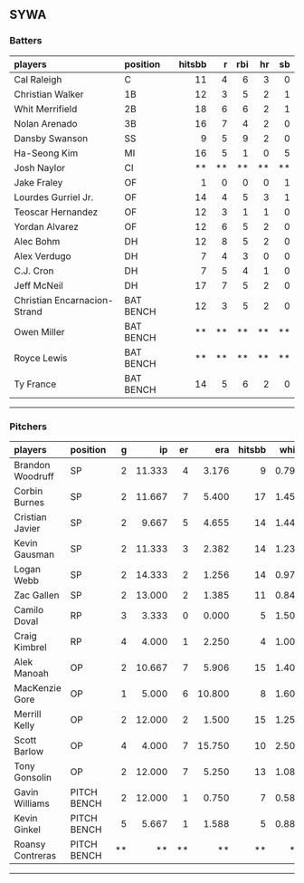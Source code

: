 ## SYWA

### Batters

 
|players                      |position  | hitsbb|  r| rbi| hr| sb| 
|:----------------------------|:---------|------:|--:|---:|--:|--:| 
|Cal Raleigh                  |C         |     11|  4|   6|  3|  0| 
|Christian Walker             |1B        |     12|  3|   5|  2|  1| 
|Whit Merrifield              |2B        |     18|  6|   6|  2|  1| 
|Nolan Arenado                |3B        |     16|  7|   4|  2|  0| 
|Dansby Swanson               |SS        |      9|  5|   9|  2|  0| 
|Ha-Seong Kim                 |MI        |     16|  5|   1|  0|  5| 
|Josh Naylor                  |CI        |     **| **|  **| **| **| 
|Jake Fraley                  |OF        |      1|  0|   0|  0|  1| 
|Lourdes Gurriel Jr.          |OF        |     14|  4|   5|  3|  1| 
|Teoscar Hernandez            |OF        |     12|  3|   1|  1|  0| 
|Yordan Alvarez               |OF        |     12|  6|   5|  2|  0| 
|Alec Bohm                    |DH        |     12|  8|   5|  2|  0| 
|Alex Verdugo                 |DH        |      7|  4|   3|  0|  0| 
|C.J. Cron                    |DH        |      7|  5|   4|  1|  0| 
|Jeff McNeil                  |DH        |     17|  7|   5|  2|  0| 
|Christian Encarnacion-Strand |BAT BENCH |     12|  3|   5|  2|  0| 
|Owen Miller                  |BAT BENCH |     **| **|  **| **| **| 
|Royce Lewis                  |BAT BENCH |     **| **|  **| **| **| 
|Ty France                    |BAT BENCH |     14|  5|   6|  2|  0| 


* * *

### Pitchers

 
|players          |position    |  g|     ip| er|    era| hitsbb|  whip| so|  w| sv| 
|:----------------|:-----------|--:|------:|--:|------:|------:|-----:|--:|--:|--:| 
|Brandon Woodruff |SP          |  2| 11.333|  4|  3.176|      9| 0.794| 14|  1|  0| 
|Corbin Burnes    |SP          |  2| 11.667|  7|  5.400|     17| 1.457| 10|  0|  0| 
|Cristian Javier  |SP          |  2|  9.667|  5|  4.655|     14| 1.448|  7|  1|  0| 
|Kevin Gausman    |SP          |  2| 11.333|  3|  2.382|     14| 1.235| 12|  1|  0| 
|Logan Webb       |SP          |  2| 14.333|  2|  1.256|     14| 0.977| 12|  0|  0| 
|Zac Gallen       |SP          |  2| 13.000|  2|  1.385|     11| 0.846| 16|  1|  0| 
|Camilo Doval     |RP          |  3|  3.333|  0|  0.000|      5| 1.500|  5|  1|  1| 
|Craig Kimbrel    |RP          |  4|  4.000|  1|  2.250|      4| 1.000|  4|  0|  1| 
|Alek Manoah      |OP          |  2| 10.667|  7|  5.906|     15| 1.406| 11|  1|  0| 
|MacKenzie Gore   |OP          |  1|  5.000|  6| 10.800|      8| 1.600|  5|  0|  0| 
|Merrill Kelly    |OP          |  2| 12.000|  2|  1.500|     15| 1.250| 11|  0|  0| 
|Scott Barlow     |OP          |  4|  4.000|  7| 15.750|     10| 2.500|  2|  0|  0| 
|Tony Gonsolin    |OP          |  2| 12.000|  7|  5.250|     13| 1.083|  9|  2|  0| 
|Gavin Williams   |PITCH BENCH |  2| 12.000|  1|  0.750|      7| 0.583| 22|  0|  0| 
|Kevin Ginkel     |PITCH BENCH |  5|  5.667|  1|  1.588|      5| 0.882|  6|  0|  0| 
|Roansy Contreras |PITCH BENCH | **|     **| **|     **|     **|    **| **| **| **| 


* * *


